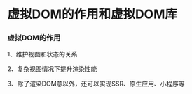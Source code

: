 # 虚拟DOM的作用和虚拟DOM库



### 虚拟DOM的作用


1、维护视图和状态的关系

2、复杂视图情况下提升渲染性能

3、除了渲染DOM意以外，还可以实现SSR、原生应用、小程序等



